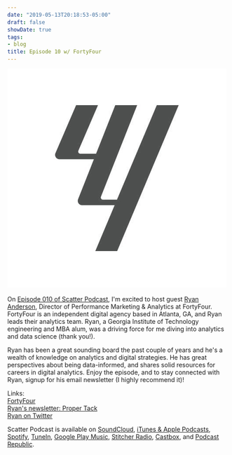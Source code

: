 ```yaml
---
date: "2019-05-13T20:18:53-05:00"
draft: false
showDate: true
tags:
- blog
title: Episode 10 w/ FortyFour
---
```


[![](https://raw.githubusercontent.com/JavOrraca/Home/gh-pages/assets/img/FortyFour.jpg)](https://soundcloud.com/scatterpodcast/episode-010)

On [Episode 010 of Scatter Podcast](https://soundcloud.com/scatterpodcast/episode-010), I'm excited to host guest [Ryan Anderson](https://www.linkedin.com/in/theryananderson/), Director of Performance Marketing & Analytics at FortyFour. FortyFour is an independent digital agency based in Atlanta, GA, and Ryan leads their analytics team. Ryan, a Georgia Institute of Technology engineering and MBA alum, was a driving force for me diving into analytics and data science (thank you!).

Ryan has been a great sounding board the past couple of years and he's a wealth of knowledge on analytics and digital strategies. He has great perspectives about being data-informed, and shares solid resources for careers in digital analytics. Enjoy the episode, and to stay connected with Ryan, signup for his email newsletter (I highly recommend it)!

Links:
<br/>[FortyFour](https://fortyfour.com/)
<br/>[Ryan's newsletter: Proper Tack](http://propertack.com/)
<br/>[Ryan on Twitter](https://twitter.com/gtryan)

Scatter Podcast is available on [SoundCloud](https://soundcloud.com/scatterpodcast), [iTunes & Apple Podcasts](https://podcasts.apple.com/us/podcast/scatter-podcast/id1458544194), [Spotify](https://open.spotify.com/show/64UpJwByrdsrLSYObuEeHx?si=n_UlBzrYQv6ptBjeXfSOsw), [TuneIn](https://tunein.com/podcasts/Business--Economics-Podcasts/Scatter-Podcast-p1216105/), [Google Play Music](https://playmusic.app.goo.gl/?ibi=com.google.PlayMusic&isi=691797987&ius=googleplaymusic&apn=com.google.android.music&link=https://play.google.com/music/m/Iqayzaqkmvhu5op3yehzbj5bus4?t%3DScatter_Podcast%26pcampaignid%3DMKT-na-all-co-pr-mu-pod-16), [Stitcher Radio](https://www.stitcher.com/podcast/scatter-podcast/httpssoundcloudcomscatterpodcast), [Castbox](https://castbox.fm/channel/id2083174), and [Podcast Republic](https://www.podcastrepublic.net/podcast/1458544194).